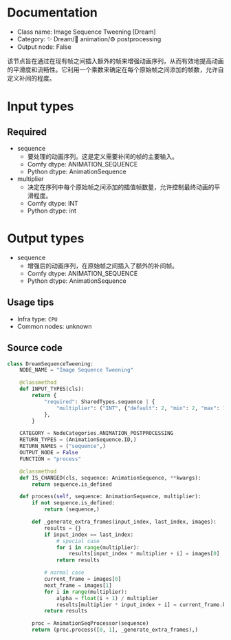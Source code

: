 
# Documentation
- Class name: Image Sequence Tweening [Dream]
- Category: ✨ Dream/🎥 animation/⚙ postprocessing
- Output node: False

该节点旨在通过在现有帧之间插入额外的帧来增强动画序列，从而有效地提高动画的平滑度和流畅性。它利用一个乘数来确定在每个原始帧之间添加的帧数，允许自定义补间的程度。

# Input types
## Required
- sequence
    - 要处理的动画序列。这是定义需要补间的帧的主要输入。
    - Comfy dtype: ANIMATION_SEQUENCE
    - Python dtype: AnimationSequence
- multiplier
    - 决定在序列中每个原始帧之间添加的插值帧数量，允许控制最终动画的平滑程度。
    - Comfy dtype: INT
    - Python dtype: int

# Output types
- sequence
    - 增强后的动画序列，在原始帧之间插入了额外的补间帧。
    - Comfy dtype: ANIMATION_SEQUENCE
    - Python dtype: AnimationSequence


## Usage tips
- Infra type: `CPU`
- Common nodes: unknown


## Source code
```python
class DreamSequenceTweening:
    NODE_NAME = "Image Sequence Tweening"

    @classmethod
    def INPUT_TYPES(cls):
        return {
            "required": SharedTypes.sequence | {
                "multiplier": ("INT", {"default": 2, "min": 2, "max": 10}),
            },
        }

    CATEGORY = NodeCategories.ANIMATION_POSTPROCESSING
    RETURN_TYPES = (AnimationSequence.ID,)
    RETURN_NAMES = ("sequence",)
    OUTPUT_NODE = False
    FUNCTION = "process"

    @classmethod
    def IS_CHANGED(cls, sequence: AnimationSequence, **kwargs):
        return sequence.is_defined

    def process(self, sequence: AnimationSequence, multiplier):
        if not sequence.is_defined:
            return (sequence,)

        def _generate_extra_frames(input_index, last_index, images):
            results = {}
            if input_index == last_index:
                # special case
                for i in range(multiplier):
                    results[input_index * multiplier + i] = images[0]
                return results

            # normal case
            current_frame = images[0]
            next_frame = images[1]
            for i in range(multiplier):
                alpha = float(i + 1) / multiplier
                results[multiplier * input_index + i] = current_frame.blend(next_frame, 1.0 - alpha, alpha)
            return results

        proc = AnimationSeqProcessor(sequence)
        return (proc.process([0, 1], _generate_extra_frames),)

```
